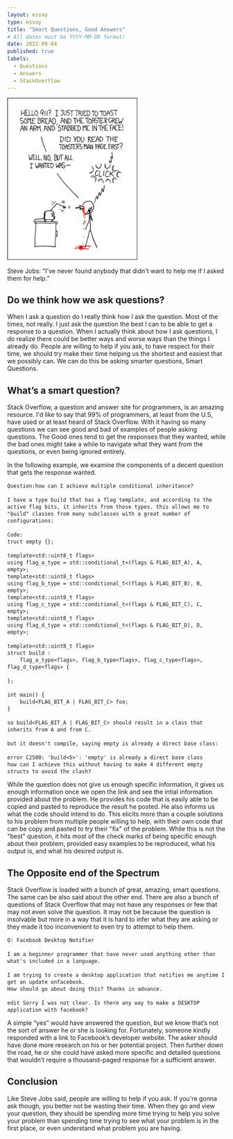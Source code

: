 ```yaml
---
layout: essay
type: essay
title: "Smart Questions, Good Answers"
# All dates must be YYYY-MM-DD format!
date: 2022-09-04
published: true
labels:
  - Questions
  - Answers
  - StackOverflow
---
```


<img width="300px" class="rounded float-start pe-4" src="../img/smart-questions/rtfm.png">

Steve Jobs:  “I've never found anybody that didn't want to help me if I asked them for help.”

## Do we think how we ask questions?

When I ask a question do I really think how I ask the question.  Most of the times, not really.  I just ask the question the best I can to be able to get a response to a question.  When I actually think about how I ask questions, I do realize there could be better ways and worse ways than the things I already do.  People are willing to help if you ask, to have respect for their time, we should try make their time helping us the shortest and easiest that we possibly can.  We can do this be asking smarter questions, Smart Questions.

## What’s a smart question?

Stack Overflow, a question and answer site for programmers, is an amazing resource.  I'd like to say that 99% of programmers, at least from the U.S, have used or at least heard of Stack Overflow.  With it having so many questions we can see good and bad of examples of people asking questions.  The Good ones tend to get the responses that they wanted, while the bad ones might take a while to navigate what they want from the questions, or even being ignored entirely.


In the following example, we examine the components of a decent question that gets the response wanted.

```
Question:how can I achieve multiple conditional inheritance?

I have a type build that has a flag template, and according to the active flag bits, it inherits from those types. this allows me to "build" classes from many subclasses with a great number of configurations:

Code:
truct empty {};

template<std::uint8_t flags> 
using flag_a_type = std::conditional_t<(flags & FLAG_BIT_A), A, empty>;
template<std::uint8_t flags> 
using flag_b_type = std::conditional_t<(flags & FLAG_BIT_B), B, empty>;
template<std::uint8_t flags> 
using flag_c_type = std::conditional_t<(flags & FLAG_BIT_C), C, empty>;
template<std::uint8_t flags> 
using flag_d_type = std::conditional_t<(flags & FLAG_BIT_D), D, empty>;

template<std::uint8_t flags>
struct build : 
    flag_a_type<flags>, flag_b_type<flags>, flag_c_type<flags>, flag_d_type<flags> {

};

int main() {
    build<FLAG_BIT_A | FLAG_BIT_C> foo;
}

so build<FLAG_BIT_A | FLAG_BIT_C> should result in a class that inherits from A and from C.

but it doesn't compile, saying empty is already a direct base class:

error C2500: 'build<5>': 'empty' is already a direct base class
how can I achieve this without having to make 4 different empty structs to avoid the clash?

```

While the question does not give us enough specific information, it gives us enough information once we open the link and see the intial information provided about the problem.  He provides his code that is easily able to be copied and pasted to reproduce the result he posted.  He also informs us what the code should intend to do.  This elicits more than a couple solutions to his problem from multiple people willing to help, with their own code that can be copy and pasted to try their "fix" of the problem.  While this is not the "best" question, it hits most of the check marks of being specific enough about their problem, provided easy examples to be reproduced, what his output is, and what his desired output is.

## The Opposite end of the Spectrum

Stack Overflow is loaded with a bunch of great, amazing, smart questions.  The same can be also said about the other end.  There are also a bunch of questions of Stack Overflow that may not have any responses or few that may not even solve the question.  It may not be because the question is insolvable but more in a way that it is hard to infer what they are asking or they made it too inconvenient to even try to attempt to help them.

```
Q: Facebook Desktop Notifier

I am a beginner programmer that have never used anything other than what's included in a language.

I am trying to create a desktop application that notifies me anytime I get an update onfacebook. 
How should go about doing this? Thanks in advance.

edit Sorry I was not clear. Is there any way to make a DESKTOP application with facebook?
```

A simple “yes” would have answered the question, but we know that’s not the sort of answer he or she is looking for. Fortunately, someone kindly responded with a link to Facebook’s developer website. The asker should have done more research on his or her potential project. Then further down the road, he or she could have asked more specific and detailed questions that wouldn’t require a thousand-paged response for a sufficient answer.

## Conclusion

Like Steve Jobs said,  people are willing to help if you ask.  If you're gonna ask though, you better not be wasting their time.  When they go and view your question, they should be spending more time trying to help you solve your problem than spending time trying to see what your problem is in the first place, or even understand what problem you are having.
